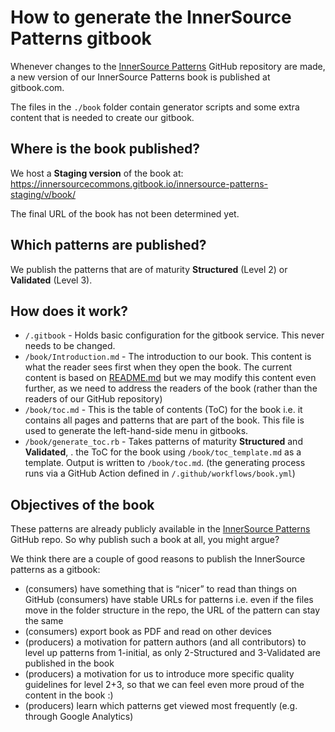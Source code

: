 # How to generate the InnerSource Patterns gitbook

Whenever changes to the [InnerSource Patterns][InnerSourcePatterns] GitHub repository are made, a new version of our InnerSource Patterns book is published at gitbook.com.

The files in the `./book` folder contain generator scripts and some extra content that is needed to create our gitbook.

## Where is the book published?

We host a **Staging version** of the book at:
https://innersourcecommons.gitbook.io/innersource-patterns-staging/v/book/

The final URL of the book has not been determined yet.

## Which patterns are published?

We publish the patterns that are of maturity **Structured** (Level 2) or **Validated** (Level 3).

## How does it work?

- `/.gitbook` - Holds basic configuration for the gitbook service. This never needs to be changed.
- `/book/Introduction.md` - The introduction to our book. This content is what the reader sees first when they open the book. The current content is based on [README.md](../README.md) but we may modify this content even further, as we need to address the readers of the book (rather than the readers of our GitHub repository)
- `/book/toc.md` - This is the table of contents (ToC) for the book i.e. it contains all pages and patterns that are part of the book. This file is used to generate the left-hand-side menu in gitbooks.
- `/book/generate_toc.rb` - Takes patterns of maturity **Structured** and **Validated**, . the ToC for the book using `/book/toc_template.md` as a template. Output is written to `/book/toc.md`. (the generating process runs via a GitHub Action defined in `/.github/workflows/book.yml`)


## Objectives of the book

These patterns are already publicly available in the [InnerSource Patterns][InnerSourcePatterns] GitHub repo. So why publish such a book at all, you might argue?

We think there are a couple of good reasons to publish the InnerSource patterns as a gitbook:

* (consumers) have something that is “nicer” to read than things on GitHub
(consumers) have stable URLs for patterns i.e. even if the files move in the folder structure in the repo, the URL of the pattern can stay the same
* (consumers) export book as PDF and read on other devices
* (producers) a motivation for pattern authors (and all contributors) to level up patterns from 1-initial, as only  2-Structured and 3-Validated are published in the book
* (producers) a motivation for us to introduce more specific quality guidelines for level 2+3, so that we can feel even more proud of the content in the book :)
* (producers) learn which patterns get viewed most frequently (e.g. through Google Analytics)

[InnerSourcePatterns]: https://github.com/InnerSourceCommons/InnerSourcePatterns
